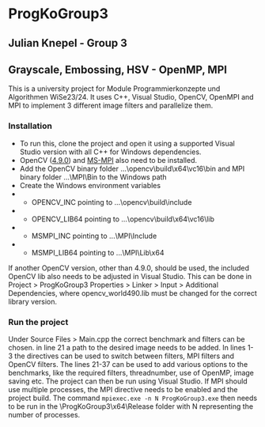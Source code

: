 # ProgKoGroup3
## Julian Knepel - Group 3
## Grayscale, Embossing, HSV - OpenMP, MPI

This is a university project for Module Programmierkonzepte und Algorithmen WiSe23/24. It uses C++, Visual Studio, OpenCV, OpenMPI and MPI
to implement 3 different image filters and parallelize them. 

### Installation
- To run this, clone the project and open it using a supported Visual Studio version with all C++ for Windows dependencies. 
- OpenCV ([4.9.0](https://sourceforge.net/projects/opencvlibrary/files/4.9.0/)) and [MS-MPI](https://www.microsoft.com/en-us/download/details.aspx?id=100305) also need to be installed. 
- Add the OpenCV binary folder ...\opencv\build\x64\vc16\bin and MPI binary folder ...\MPI\Bin to the Windows path 
- Create the Windows environment variables 
- - OPENCV_INC pointing to ...\opencv\build\include
- - OPENCV_LIB64 pointing to ...\opencv\build\x64\vc16\lib
- - MSMPI_INC pointing to ...\MPI\Include 
- - MSMPI_LIB64 pointing to ...\MPI\Lib\x64 

If another OpenCV version, other than 4.9.0, should be used, the included OpenCV lib also needs to be adjusted in Visual Studio. This can be done in Project > ProgKoGroup3 Properties > Linker > Input > Additional Dependencies, where opencv_world490.lib must be changed for the correct library version.

### Run the project
Under Source Files > Main.cpp the correct benchmark and filters can be chosen. in line 21 a path to the desired image needs to be added. In lines 1-3 the directives can be used to switch between filters, MPI filters and OpenCV filters. The lines 21-37 can be used to add various options to the benchmarks, like the required filters, threadnumber, use of OpenMP, image saving etc. The project can then be run using Visual Studio. If MPI should use multiple processes, the MPI directive needs to be enabled and the project build. The command `mpiexec.exe -n N ProgKoGroup3.exe` then needs to be run in the \ProgKoGroup3\x64\Release folder with N representing the number of processes.